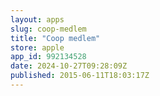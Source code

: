 ```yaml
---
layout: apps
slug: coop-medlem
title: "Coop medlem"
store: apple
app_id: 992134528
date: 2024-10-27T09:28:09Z
published: 2015-06-11T18:03:17Z
---
```

